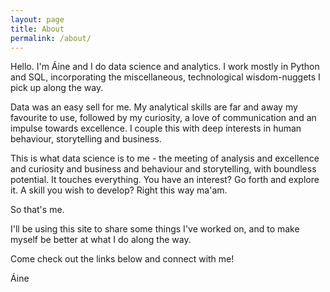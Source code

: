 ```yaml
---
layout: page
title: About
permalink: /about/
---
```


Hello. I'm Áine and I do data science and analytics. I work mostly in Python and SQL, incorporating the miscellaneous, technological wisdom-nuggets I pick up along the way.

Data was an easy sell for me. My analytical skills are far and away my favourite to use, followed by my curiosity, a love of communication and an impulse towards excellence. I couple this with deep interests in human behaviour, storytelling and business.

This is what data science is to me - the meeting of analysis and excellence and curiosity and business and behaviour and storytelling, with boundless potential. It touches everything. You have an interest? Go forth and explore it. A skill you wish to develop? Right this way ma'am.

So that's me. 

I'll be using this site to share some things I've worked on, and to make myself be better at what I do along the way. 

Come check out the links below and connect with me!

Áine
